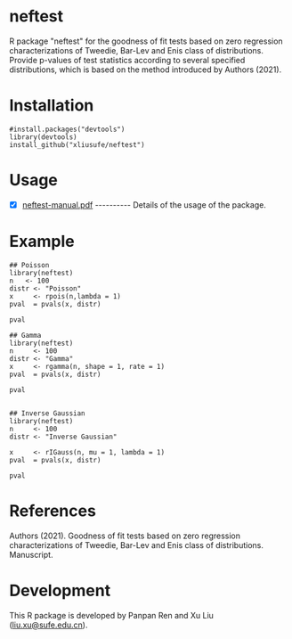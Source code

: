 # neftest
R package "neftest" for the goodness of fit tests based on zero regression characterizations of Tweedie, Bar-Lev and Enis class of distributions. Provide p-values of test statistics according to several specified distributions, which is based on the method introduced by Authors (2021).

# Installation

    #install.packages("devtools")
    library(devtools)
    install_github("xliusufe/neftest")

# Usage

   - [x] [neftest-manual.pdf](https://github.com/xliusufe/neftest/blob/master/inst/neftest-manual.pdf) ---------- Details of the usage of the package.
# Example

    ## Poisson
    library(neftest)
    n   <- 100
    distr <- "Poisson"
    x     <- rpois(n,lambda = 1)
    pval  = pvals(x, distr)

    pval

    ## Gamma
    library(neftest)
    n     <- 100
    distr <- "Gamma"
    x     <- rgamma(n, shape = 1, rate = 1)
    pval  = pvals(x, distr)

    pval


    ## Inverse Gaussian
    library(neftest)
    n     <- 100
    distr <- "Inverse Gaussian"

    x     <- rIGauss(n, mu = 1, lambda = 1)
    pval  = pvals(x, distr)

    pval

# References

Authors (2021). Goodness of fit tests based on zero regression characterizations of Tweedie, Bar-Lev and Enis class of distributions. Manuscript.

# Development
This R package is developed by Panpan Ren and Xu Liu (liu.xu@sufe.edu.cn).
